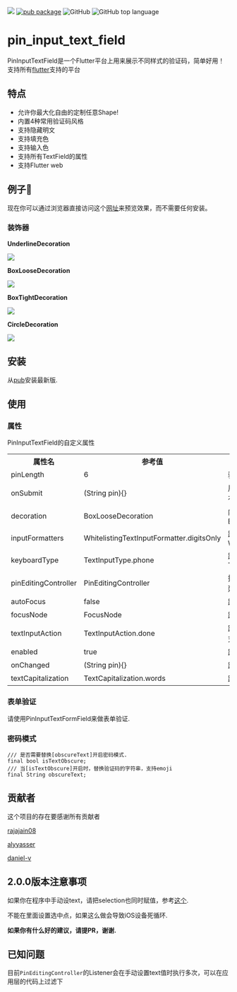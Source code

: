 ![](https://github.com/TinoGuo/pin_input_text_field/workflows/Flutter%20Build%20Test%20CI/badge.svg?branch=master)
[![pub package](https://img.shields.io/pub/v/pin_input_text_field.svg)](https://pub.dartlang.org/packages/pin_input_text_field?branch=master) 
![GitHub](https://img.shields.io/github/license/TinoGuo/pin_input_text_field)
![GitHub top language](https://img.shields.io/github/languages/top/TinoGuo/pin_input_text_field)

# pin_input_text_field

PinInputTextField是一个Flutter平台上用来展示不同样式的验证码，简单好用！支持所有[flutter](https://github.com/flutter/flutter)支持的平台

## 特点
* 允许你最大化自由的定制任意Shape!
* 内置4种常用验证码风格
* 支持隐藏明文
* 支持填充色
* 支持输入色
* 支持所有TextField的属性
* 支持Flutter web

## 例子🌰

现在你可以通过浏览器直接访问这个[网址](https://tinoguo.github.io/pin_input_text_field/)来预览效果，而不需要任何安装。

### 装饰器

**UnderlineDecoration**

![](gifs/underline.gif)


**BoxLooseDecoration**

![](gifs/boxloose.gif)


**BoxTightDecoration**

![](gifs/boxtight.gif)

**CircleDecoration**

![](gifs/circle.gif)

## 安装
从[pub](https://pub.dartlang.org/packages/pin_input_text_field)安装最新版.

## 使用

### 属性
PinInputTextField的自定义属性
<table>
    <th>属性名</th>
    <th>参考值</th>
    <th>描述</th>
    <tr>
        <td>pinLength</td>
        <td>6</td>
        <td>验证码的长度, 默认是6</td>
    </tr>
    <tr>
        <td>onSubmit</td>
        <td>(String pin){}</td>
        <td>用户点击键盘右下角时触发，Android平台有时不一定生效</td>
    </tr>
    <tr>
        <td>decoration</td>
        <td>BoxLooseDecoration</td>
        <td>内置三种验证码样式，默认是BoxLooseDecoration</td>
    </tr>
    <tr>
        <td>inputFormatters</td>
        <td>WhitelistingTextInputFormatter.digitsOnly</td>
        <td>跟TextField的inputFormatters一样, 默认是WhitelistingTextInputFormatter.digitsOnly</td>
    </tr>
    <tr>
        <td>keyboardType</td>
        <td>TextInputType.phone</td>
        <td>跟TextField的keyboardType一样, 默认是TextInputType.phone</td>
    </tr>
    <tr>
        <td>pinEditingController</td>
        <td>PinEditingController</td>
        <td>控制和监听用户输入。如果为空，内部会创建一个默认的控制器</td>
    </tr>
    <tr>
        <td>autoFocus</td>
        <td>false</td>
        <td>跟TextField的autoFocus一样, 默认是false</td>
    </tr>
    <tr>
        <td>focusNode</td>
        <td>FocusNode</td>
        <td>跟TextField的focusNode一样.</td>
    </tr>
    <tr>
        <td>textInputAction</td>
        <td>TextInputAction.done</td>
        <td>跟TextField的textInputAction一样, 数字模式下无效</td>
    </tr>
    <tr>
        <td>enabled</td>
        <td>true</td>
        <td>跟TextField的enabled一样, 默认是true</td>
    </tr>
    <tr>
        <td>onChanged</td>
        <td>(String pin){}</td>
        <td>跟TextField的onChanged一样</td>
     </tr>
    <tr>
        <td>textCapitalization</td>
        <td>TextCapitalization.words</td>
        <td>跟TextField的textCapitalization一样</td>
    </tr>
</table>

### 表单验证

请使用PinInputTextFormField来做表单验证.

### 密码模式

```
/// 是否需要替换[obscureText]开启密码模式.
final bool isTextObscure;
/// 当[isTextObscure]开启时，替换验证码的字符串，支持emoji
final String obscureText;
```

## 贡献者

这个项目的存在要感谢所有贡献者

[rajajain08](https://github.com/rajajain08)

[alyyasser](https://github.com/alyyasser)

[daniel-v](https://github.com/daniel-v)

## 2.0.0版本注意事项
如果你在程序中手动设text，请把selection也同时赋值，参考[这个](https://github.com/TinoGuo/pin_input_text_field/blob/77dee70a8da25b11eae96f5a03842e5a67174a80/example/lib/main.dart#L81).

不能在里面设置选中点，如果这么做会导致iOS设备死循环.

**如果你有什么好的建议，请提PR，谢谢.**

## 已知问题

目前`PinEditingController`的Listener会在手动设置text值时执行多次，可以在应用层的代码上过滤下